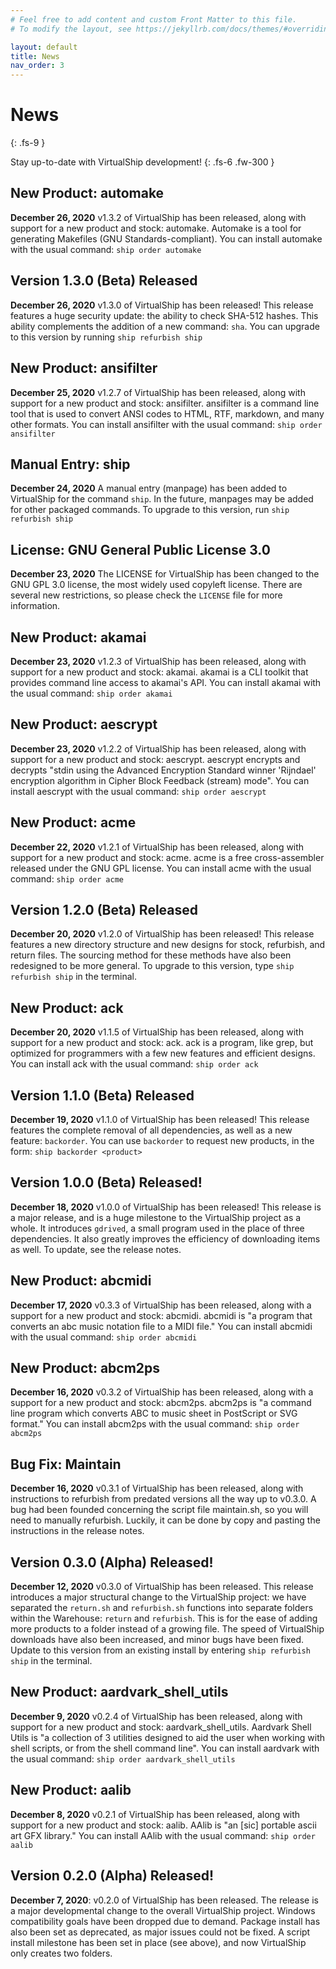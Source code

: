```yaml
---
# Feel free to add content and custom Front Matter to this file.
# To modify the layout, see https://jekyllrb.com/docs/themes/#overriding-theme-defaults

layout: default
title: News
nav_order: 3
---
```


# News
{: .fs-9 }

Stay up-to-date with VirtualShip development!
{: .fs-6 .fw-300 }

## New Product: automake
**December 26, 2020** v1.3.2 of VirtualShip has been released, along with support for a new product and stock: automake. Automake is a tool for generating Makefiles (GNU Standards-compliant). You can install automake with the usual command: ```ship order automake```
## Version 1.3.0 (Beta) Released
**December 26, 2020** v1.3.0 of VirtualShip has been released! This release features a huge security update: the ability to check SHA-512 hashes. This ability complements the addition of a new command: ```sha```. You can upgrade to this version by running ```ship refurbish ship```
## New Product: ansifilter
**December 25, 2020** v1.2.7 of VirtualShip has been released, along with support for a new product and stock: ansifilter. ansifilter is a command line tool that is used to convert ANSI codes to HTML, RTF, markdown, and many other formats. You can install ansifilter with the usual command: ```ship order ansifilter```
## Manual Entry: ship
**December 24, 2020** A manual entry (manpage) has been added to VirtualShip for the command ```ship```. In the future, manpages may be added for other packaged commands. To upgrade to this version, run ```ship refurbish ship```
## License: GNU General Public License 3.0
**December 23, 2020** The LICENSE for VirtualShip has been changed to the GNU GPL 3.0 license, the most widely used copyleft license. There are several new restrictions, so please check the ```LICENSE``` file for more information.
## New Product: akamai
**December 23, 2020**  v1.2.3 of VirtualShip has been released, along with support for a new product and stock: akamai. akamai is a CLI toolkit that provides command line access to akamai's API. You can install akamai with the usual command: ```ship order akamai```
## New Product: aescrypt
**December 23, 2020** v1.2.2 of VirtualShip has been released, along with support for a new product and stock: aescrypt. aescrypt encrypts and decrypts "stdin using the Advanced Encryption Standard winner 'Rijndael' encryption algorithm in Cipher Block Feedback (stream) mode". You can install aescrypt with the usual command: ```ship order aescrypt```
## New Product: acme
**December 22, 2020** v1.2.1 of VirtualShip has been released, along with support for a new product and stock: acme. acme is a free cross-assembler released under the GNU GPL license. You can install acme with the usual command: ```ship order acme```
## Version 1.2.0 (Beta) Released
**December 20, 2020** v1.2.0 of VirtualShip has been released! This release features a new directory structure and new designs for stock, refurbish, and return files. The sourcing method for these methods have also been redesigned to be more general. To upgrade to this version, type ```ship refurbish ship``` in the terminal.
## New Product: ack
**December 20, 2020** v1.1.5 of VirtualShip has been released, along with support for a new product and stock: ack. ack is a program, like grep, but optimized for programmers with a few new features and efficient designs. You can install ack with the usual command: ```ship order ack```
## Version 1.1.0 (Beta) Released
**December 19, 2020** v1.1.0 of VirtualShip has been released! This release features the complete removal of all dependencies, as well as a new feature: ```backorder```. You can use ```backorder``` to request new products, in the form: ```ship backorder <product>```
## Version 1.0.0 (Beta) Released!
**December 18, 2020** v1.0.0 of VirtualShip has been released! This release is a major release, and is a huge milestone to the VirtualShip project as a whole. It introduces ```gdrived```, a small program used in the place of three dependencies. It also greatly improves the efficiency of downloading items as well. To update, see the release notes.
## New Product: abcmidi
**December 17, 2020** v0.3.3 of VirtualShip has been released, along with a support for a new product and stock: abcmidi. abcmidi is "a program that converts an abc music notation file to a MIDI file." You can install abcmidi with the usual command: ```ship order abcmidi```
## New Product: abcm2ps
**December 16, 2020** v0.3.2 of VirtualShip has been released, along with a support for a new product and stock: abcm2ps. abcm2ps is "a command line program which converts ABC to music sheet in PostScript or SVG format." You can install abcm2ps with the usual command: ```ship order abcm2ps```
## Bug Fix: Maintain
**December 16, 2020** v0.3.1 of VirtualShip has been released, along with instructions to refurbish from predated versions all the way up to v0.3.0. A bug had been founded concerning the script file maintain.sh, so you will need to manually refurbish. Luckily, it can be done by copy and pasting the instructions in the release notes.
## Version 0.3.0 (Alpha) Released!
**December 12, 2020** v0.3.0 of VirtualShip has been released. This release introduces a major structural change to the VirtualShip project: we have separated the ```return.sh``` and ```refurbish.sh``` functions into separate folders within the Warehouse: ```return``` and ```refurbish```. This is for the ease of adding more products to a folder instead of a growing file. The speed of VirtualShip downloads have also been increased, and minor bugs have been fixed. Update to this version from an existing install by entering ```ship refurbish ship``` in the terminal.
## New Product: aardvark_shell_utils
**December 9, 2020** v0.2.4 of VirtualShip has been released, along with support for a new product and stock: aardvark_shell_utils. Aardvark Shell Utils is "a collection of 3 utilities designed to aid the user when working with shell scripts, or from the shell command line". You can install aardvark with the usual command: ```ship order aardvark_shell_utils```
## New Product: aalib
**December 8, 2020** v0.2.1 of VirtualShip has been released, along with support for a new product and stock: aalib. AAlib is "an [sic] portable ascii art GFX library." You can install AAlib with the usual command: ```ship order aalib```
## Version 0.2.0 (Alpha) Released!
**December 7, 2020**: v0.2.0 of VirtualShip has been released. The release is a major developmental change to the overall VirtualShip project. Windows compatibility goals have been dropped due to demand. Package install has also been set as deprecated, as major issues could not be fixed. A script install milestone has been set in place (see above), and now VirtualShip only creates two folders.
